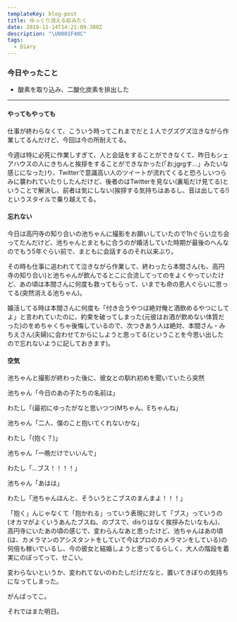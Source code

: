 ```yaml
---
templateKey: blog-post
title: ゆっくり消える虹みたく
date: 2019-11-14T14:21:09.380Z
description: "\U0001F40C"
tags:
  - Diary
---
```

### 今日やったこと

* 酸素を取り込み、二酸化炭素を排出した

-----


#### やってもやっても

仕事が終わらなくて、こういう時ってこれまでだと１人でグズグズ泣きながら作業してるんだけど、今回は今の所耐えてる。


今週は特に必死に作業しすぎて、人と会話をすることができなくて、昨日もシェアハウスの人にきちんと挨拶をすることができなかった(「お;jgrgす…」みたいな感じになった)り、Twitterで意識高い人のツイートが流れてくると恐ろしいつらみに襲われていたりしたんだけど、後者のはTwitterを見ない(裏垢だけ見てる)ということで解決し、前者は気にしない(挨拶する気持ちはあるし、音は出してる!)というスタイルで乗り越えてる。



#### 忘れない

今日は高円寺の知り合いの池ちゃんに撮影をお願いしていたので1hぐらい立ち会ってたんだけど、池ちゃんとまともに合うのが婚活していた時期が最後のへんなのでもう5年ぐらい前で、まともに会話するのそれ以来ぶり。

その時も仕事に追われてて泣きながら作業して、終わったら本間さん(も、高円寺の知り合い)と池ちゃんが飲んでるとこに合流してってのをよくやっていたけど、あの頃は本間さんに何度も救ってもらって、いまでも命の恩人ぐらいに思ってる(突然消える池ちゃん)。

婚活してる時は本間さんに何度も「付き合うやつは絶対俺と酒飲めるやつにしてよ」と言われていたのに、約束を破ってしまった(元彼はお酒が飲めない体質だった)のをめちゃくちゃ後悔しているので、次つきあう人は絶対、本間さん・みちえさん(夫婦)に会わせてからにしようと思ってる(ということを今思い出したので忘れないように記しておきます)。


#### 空気

池ちゃんと撮影が終わった後に、彼女との馴れ初めを聞いていたら突然


池ちゃん「今日のあの子たちの名前は」

わたし「(最初にゆったがなと思いつつ)Mちゃん、Eちゃんね」

池ちゃん「二人、僕のこと抱いてくれないかな」

わたし「(抱く？)」

池ちゃん「一晩だけでいいんで」

わたし「…ブス！！！！」

池ちゃん「あはは」

わたし「池ちゃんほんと、そういうとこブスのまんまよ！！！」


「抱く」んじゃなくて「抱かれる」っていう表現に対して「ブス」っていうの(オカマがよくいうあんたブスね、のブスで、disりはなく挨拶みたいなもん)、高円寺にいたあの頃の感じで、変わらんなあと思ったけど、池ちゃんはあの頃(は、カメラマンのアシスタントをしていて今はプロのカメラマンをしている)の何倍も稼いでいるし、今の彼女と結婚しようと思ってるらしく、大人の階段を着実にのぼってって、せこい。

変わらないというか、変われてないのわたしだけだなと、置いてきぼりの気持ちになってしまった。

がんばってこ。


それではまた明日。
